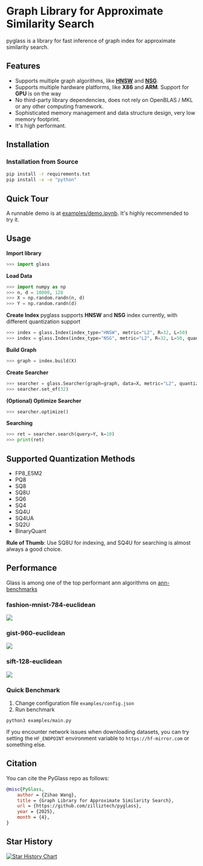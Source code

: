 # Graph Library for Approximate Similarity Search

pyglass is a library for fast inference of graph index for approximate similarity search.

## Features

- Supports multiple graph algorithms, like [**HNSW**](https://github.com/nmslib/hnswlib) and [**NSG**](https://github.com/ZJULearning/nsg).
- Supports multiple hardware platforms, like **X86** and **ARM**. Support for **GPU** is on the way
- No third-party library dependencies, does not rely on OpenBLAS / MKL or any other computing framework.
- Sophisticated memory management and data structure design, very low memory footprint.
- It's high performant.

## Installation

### Installation from Source
``` bash
pip install -r requirements.txt
pip install -v -e "python"
```

## Quick Tour
A runnable demo is at [examples/demo.ipynb](https://github.com/zilliztech/pyglass/blob/master/examples/demo.ipynb). It's highly recommended to try it.

## Usage
**Import library**
```python
>>> import glass
```
**Load Data**
```python
>>> import numpy as np
>>> n, d = 10000, 128
>>> X = np.random.randn(n, d)
>>> Y = np.random.randn(d)
```
**Create Index**
pyglass supports **HNSW** and **NSG** index currently, with different quantization support
```python
>>> index = glass.Index(index_type="HNSW", metric="L2", R=32, L=50)
>>> index = glass.Index(index_type="NSG", metric="L2", R=32, L=50, quant="SQ8U")
```
**Build Graph**
```python
>>> graph = index.build(X)
```
**Create Searcher**
```python
>>> searcher = glass.Searcher(graph=graph, data=X, metric="L2", quantizer="SQ4U")
>>> searcher.set_ef(32)
```
**(Optional) Optimize Searcher**
```python
>>> searcher.optimize()
```
**Searching**
```python
>>> ret = searcher.search(query=Y, k=10)
>>> print(ret)
```

## Supported Quantization Methods

- FP8_E5M2
- PQ8
- SQ8
- SQ8U
- SQ6
- SQ4
- SQ4U
- SQ4UA
- SQ2U
- BinaryQuant

**Rule of Thumb**: Use SQ8U for indexing, and SQ4U for searching is almost always a good choice.

## Performance

Glass is among one of the top performant ann algorithms on [ann-benchmarks](https://ann-benchmarks.com/)

### fashion-mnist-784-euclidean
![](docs/figures/fashion-mnist-784-euclidean_10_euclidean.png)
### gist-960-euclidean
![](docs/figures/gist-960-euclidean_10_euclidean.png)
### sift-128-euclidean
![](docs/figures/sift-128-euclidean_10_euclidean.png)

### Quick Benchmark

1. Change configuration file `examples/config.json`
2. Run benchmark
```
python3 examples/main.py
```
If you encounter network issues when downloading datasets, you can try setting the `HF_ENDPOINT` environment variable to `https://hf-mirror.com` or something else.

## Citation

You can cite the PyGlass repo as follows:
```bibtex
@misc{PyGlass,
    author = {Zihao Wang},
    title = {Graph Library for Approximate Similarity Search},
    url = {https://github.com/zilliztech/pyglass},
    year = {2025},
    month = {4},
}
```

## Star History

[![Star History Chart](https://api.star-history.com/svg?repos=hhy3/pyglass&type=Date)](https://www.star-history.com/#hhy3/pyglass&Date)